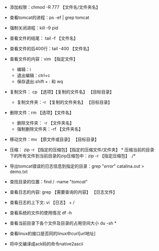 * 添加权限：chmod -R 777 【文件名/文件夹名】
* 查看tomcat的进程：ps -ef | grep tomcat
* 强制关闭进程：kill -9 pid
* 查看文件的结尾： tail -f 【文件名】
* 查看文件的后400行：tail -400 【文件名】
* 查看文件的内容：vim 【指定文件】 
    *  编辑：i
    *  退出编辑：ctrl+c 
    *  保存退出:shift + : 和 wq
* 复制文件： cp 【选项】【复制的文件名】 【目标目录】
    *  复制文件夹：-r 【复制的文件夹名】 【目标目录】
* 删除文件：rm 【选项】【文件名】
    *  删除文件夹： -r 【文件夹名】
    * 强制删除文件夹：-rf 【文件夹名】
* 移动文件：mv 【原文件或目录】 【目标目录】
* 压缩： zip -r 【指定的压缩包】【指定的压缩文件/文件夹】
         * 压缩当前的目录下的所有文件到当前目录的zip压缩包中：zip -r 【指定压缩包】 ./*

* 导出tomcat错误的日志信息到指定的目录：grep "*error*" catalina.out > demo.txt

* 查找目录的位置：find / -name "*tomcat*"

* 查看日志的内容: grep 【需要查询的内容】 【日志文件】
* 查看日志的上下文: vi 【日志】 + /
* 查看系统的文件的使用情况 df -h
* 查看当前目录下各个文件及目录的占用空间大小 du -sh *
* 查看linux的接口是否同的linux中curl[url地址]

* 将中文编译成ack码的命令native2ascii    

